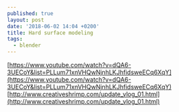 ```yaml
---
published: true
layout: post
date: '2018-06-02 14:04 +0200'
title: Hard surface modeling
tags:
  - blender
---
```

[https://www.youtube.com/watch?v=dQA6-3UECoY&list=PLLum71xnVHQwNjnhLKJhfidsweECq6XqY](https://www.youtube.com/watch?v=dQA6-3UECoY&list=PLLum71xnVHQwNjnhLKJhfidsweECq6XqY)  
[http://www.creativeshrimp.com/update_vlog_01.html](http://www.creativeshrimp.com/update_vlog_01.html)
